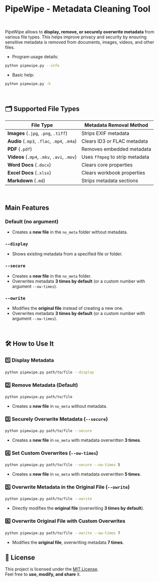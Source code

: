 # PipeWipe - Metadata Cleaning Tool

&nbsp;

PipeWipe allows to **display, remove, or securely overwrite metadata** from various file types. This helps improve privacy and security by ensuring sensitive metadata is removed from documents, images, videos, and other files.

- Program usage details:
```sh
python pipewipe.py --info
```
- Basic help:
```sh
python pipewipe.py -h
```
&nbsp;

## 🗂️ Supported File Types

| File Type                  | Metadata Removal Method              |
|----------------------------|-------------------------------------|
| **Images** (`.jpg`, `.png`, `.tiff`) | Strips EXIF metadata |
| **Audio** (`.mp3`, `.flac`, `.mp4`, `.m4a`) | Clears ID3 or FLAC metadata |
| **PDF** (`.pdf`)           | Removes embedded metadata |
| **Videos** (`.mp4`, `.mkv`, `.avi`, `.mov`) | Uses `ffmpeg` to strip metadata |
| **Word Docs** (`.docx`)    | Clears core properties |
| **Excel Docs** (`.xlsx`)   | Clears workbook properties |
| **Markdown** (`.md`)       | Strips metadata sections |

&nbsp;

## Main Features

### Default (no argument)
- Creates a **new file** in the `no_meta` folder without metadata.

### `--display`
- Shows existing metadata from a specified file or folder.

### `--secure`
- Creates a **new file** in the `no_meta` folder.
- Overwrites metadata **3 times by default** (or a custom number with argument `--ow-times`).

### `--owrite`
- Modifies the **original file** instead of creating a new one.
- Overwrites metadata **3 times by default** (or a custom number with argument `--ow-times`).

&nbsp;

## 🛠️ How to Use It

### **1️⃣ Display Metadata**
```sh
python pipewipe.py path/to/file --display
```

### **2️⃣ Remove Metadata (Default)**
```sh
python pipewipe.py path/to/file
```
- Creates a **new file** in `no_meta` without metadata.

### **3️⃣ Securely Overwrite Metadata (`--secure`)**
```sh
python pipewipe.py path/to/file --secure
```
- Creates a **new file** in `no_meta` with metadata overwritten **3 times**.

### **4️⃣ Set Custom Overwrites (`--ow-times`)**
```sh
python pipewipe.py path/to/file --secure --ow-times 5
```
- Creates a **new file** in `no_meta` with metadata overwritten **5 times**.

### **5️⃣ Overwrite Metadata in the Original File (`--owrite`)**
```sh
python pipewipe.py path/to/file --owrite
```
- Directly modifies the **original file** (overwriting **3 times by default**).

### **6️⃣ Overwrite Original File with Custom Overwrites**
```sh
python pipewipe.py path/to/file --owrite --ow-times 7
```
- Modifies the **original file**, overwriting metadata **7 times**.


## 📜 License

This project is licensed under the [MIT License](https://opensource.org/licenses/MIT).  
Feel free to **use, modify, and share** it.

